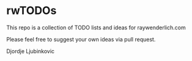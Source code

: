 # rwTODOs

This repo is a collection of TODO lists and ideas for raywenderlich.com

Please feel free to suggest your own ideas via pull request.

Djordje Ljubinkovic

